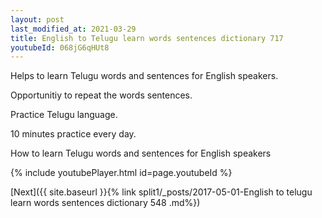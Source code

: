 ```yaml
---
layout: post
last_modified_at: 2021-03-29
title: English to Telugu learn words sentences dictionary 717 
youtubeId: 068jG6qHUt8
---
```

 
 
Helps to learn Telugu words and sentences for English speakers.

Opportunitiy to repeat the words sentences. 

Practice Telugu language. 
 
10 minutes practice every day. 
 
How to learn Telugu words and sentences for English speakers 
 
{% include youtubePlayer.html id=page.youtubeId %}
 
 
[Next]({{ site.baseurl }}{% link  split1/_posts/2017-05-01-English to telugu learn words sentences dictionary 548 .md%})
 
